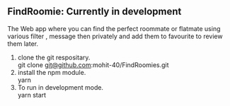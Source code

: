 ## FindRoomie: Currently in development
The Web app where you can find the perfect roommate or flatmate using various filter , message then privately and add them to favourite to review them later.
1) clone the git respositary. \
	git clone git@github.com:mohit-40/FindRoomies.git
2) install the npm module. \
	yarn
3) To run in development mode. \
	yarn start 
